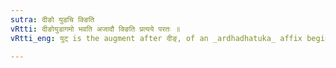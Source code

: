 ```yaml
---
sutra: दीङो युडचि क्ङिति
vRtti: दीङोयुडागमो भवति अजादौ क्ङिति प्रत्यये परतः ॥
vRtti_eng: युट् is the augment after दीङ्, of an _ardhadhatuka_ affix beginning with a vowel and having an indicatory क् or ङ् ॥

---
```

